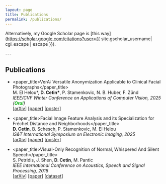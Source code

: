 ```yaml
---
layout: page
title: Publications
permalink: /publications/
---
```

Alternatively, my Google Scholar page is [this way](https://scholar.google.com/citations?user={{ site.gscholar_username| cgi_escape | escape }}).

---&nbsp;

<style> paper_title { color: #2a7ae2; font-weight: bold; } </style>
<style> award { color:rgb(8, 175, 14); font-weight: bold; } </style>

## Publications

* <paper_title>VerA: Versatile Anonymization Applicable to Clinical Facial Photographs</paper_title>   
M. El Helou\*, **D. Cetin\***, P. Stamenkovic, N. B. Huber, F. Zünd  
_IEEE/CVF Winter Conference on Applications of Computer Vision, 2025 (<award>Oral</award>)_  
 \[[arXiv](https://arxiv.org/abs/2312.02124)\] \[[paper](https://openaccess.thecvf.com/content/WACV2025/html/Helou_VerA_Versatile_Anonymization_Applicable_to_Clinical_Facial_Photographs_WACV_2025_paper.html)\]   \[[poster](/docs/wacv_2025_poster.pdf)\]  

* <paper_title>Facial Image Feature Analysis and its Specialization for Fréchet Distance and Neighborhoods</paper_title>  
**D. Cetin**, B. Schesch, P. Stamenkovic, M. El Helou  
_IS&T International Symposium on Electronic Imaging, 2025_  
\[[arXiv](https://arxiv.org/abs/2406.18430)\] \[[paper](https://library.imaging.org/ei/articles/37/10/IPAS-237)\]  \[[poster](/docs/ei_2025_poster.pdf)\]  

* <paper_title>Visual-Only Recognition of Normal, Whispered And Silent Speech</paper_title>  
S. Petridis, J. Shen, **D. Cetin**, M. Pantic  
_IEEE International Conference on Acoustics, Speech and Signal Processing, 2018_  
\[[arXiv](https://arxiv.org/abs/1802.06399)\] \[[paper](https://ieeexplore.ieee.org/document/8461596)\] \[[dataset](https://ibug-avs.eu/)\]  

<!-- * **[DTSS '18]** **AlgoTrade: A web-based algorithmic trading and backtesting framework**  
**D. Cetin**, B. Aydemir, E. Aldemir, U. Akunal, C. Seylan and S. Temizer  
_International Conference & Exhibition on Digital Transformation & Smart Systems, October 2018_ -->
